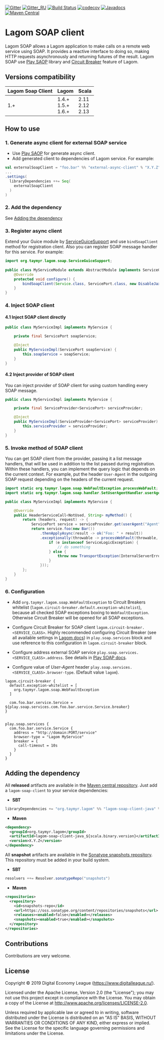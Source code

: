 [![Gitter](https://img.shields.io/badge/chat-gitter-purple.svg)](https://gitter.im/taymyr/taymyr)
[![Gitter_RU](https://img.shields.io/badge/chat-russian%20channel-purple.svg)](https://gitter.im/taymyr/taymyr_ru)
[![Build Status](https://travis-ci.org/taymyr/lagom-soap-client.svg?branch=master)](https://travis-ci.org/taymyr/lagom-soap-client)
[![codecov](https://codecov.io/gh/taymyr/lagom-soap-client/branch/master/graph/badge.svg)](https://codecov.io/gh/taymyr/lagom-soap-client)
[![Javadocs](https://www.javadoc.io/badge/org.taymyr.lagom/lagom-soap-client-java_2.12.svg)](https://www.javadoc.io/doc/org.taymyr.lagom/lagom-soap-client-java_2.12)
[![Maven Central](https://img.shields.io/maven-central/v/org.taymyr.lagom/lagom-soap-client-java_2.12.svg)](https://search.maven.org/search?q=a:lagom-soap-client-java_2.12%20AND%20g:org.taymyr.lagom)

# Lagom SOAP client

Lagom SOAP allows a Lagom application to make calls on a remote web service using SOAP. 
It provides a reactive interface to doing so, making HTTP requests asynchronously and returning futures of the result.
Lagom SOAP use [Play SAOP](https://github.com/playframework/play-soap) library and 
[Circuit Breaker](https://www.lagomframework.com/documentation/current/scala/ServiceClients.html#Circuit-Breakers) feature of Lagom.

## Versions compatibility

| Lagom Soap Client | Lagom                      | Scala                    |
|-------------------|----------------------------|--------------------------|
| 1.+               | 1.4.+ <br> 1.5.+ <br> 1.6.+| 2.11 <br> 2.12 <br> 2.13 |

## How to use

### 1. Generate async client for external SOAP service

* Use [Play SAOP](https://github.com/playframework/play-soap) for generate async client.
* Add generated client to dependencies of Lagom service. For example:
```scala
val externalSoapClient = "foo.bar" %% "external-async-client" % "X.Y.Z"
...
.settings(
  libraryDependencies ++= Seq(
    externalSoapClient
  )
)

```

### 2. Add the dependency

See [Adding the dependency](#adding-the-dependency)

### 3. Register async client

Extend your Guice module by [ServiceGuiceSupport](java/src/main/kotlin/org/taymyr/lagom/soap/ServiceGuiceSupport.kt) 
and use `bindSoapClient` method for registration client. Also you can register SOAP message handler for this service.
For example:

```java
import org.taymyr.lagom.soap.ServiceGuiceSupport;
    
public class MyServiceModule extends AbstractModule implements ServiceGuiceSupport {
    @Override
    protected void configure() {
        bindSoapClient(Service.class, ServicePort.class, new DisableJaxbValidationHandler());
    }
}

```

### 4. Inject SOAP client

#### 4.1 Inject SOAP client directly

```java
public class MyServiceImpl implements MyService {

    private final ServicePort soapService;

    @Inject
    public MyServiceImpl(ServicePort soapService) {
        this.soapService = soapService;
    }
}

```

#### 4.2 Inject provider of SOAP client

You can inject provider of SOAP client for using custom handling every SOAP message.

```java
public class MyServiceImpl implements MyService {

    private final ServiceProvider<ServicePort> serviceProvider;

    @Inject
    public MyServiceImpl(ServiceProvider<ServicePort> serviceProvider) {
        this.serviceProvider = serviceProvider;
    }
}

```

### 5. Invoke method of SOAP client

You can get SOAP client from the provider, passing it a list message handlers, that will be used in addition to the list passed during registration.
Within these handlers, you can implement the query logic that depends on the current context. For example, put the header `User-Agent` in the outgoing SOAP request
depending on the headers of the current request.

```java
import static org.taymyr.lagom.soap.WebFaultException.processWebFault;
import static org.taymyr.lagom.soap.handler.SetUserAgentHandler.userAgent;

public class MyServiceImpl implements MyService {

    @Override
    public HeaderServiceCall<NotUsed, String> myMethod() {
        return (headers, request) -> {
            ServicePort service = serviceProvider.get(userAgent("Agent"));
            return service.foo(new Bar())
                .thenApplyAsync(result -> ok("Foo: " + result))
                .exceptionally(throwable -> processWebFault(throwable, e -> {
                    if (e instanceof ServiceLogicException) {
                        // do something
                    } else {
                        throw new TransportException(InternalServerError, new ExceptionMessage("", ""));
                    }
                }));
        };
    }
}
```

### 6. Configuration

* Add `org.taymyr.lagom.soap.WebFaultException` to Circuit Breakers whitelist (`lagom.circuit-breaker.default.exception-whitelist`), 
  because all checked SOAP exceptions boxing to `WebFaultException`. Otherwise Circuit Breaker will be opened for all SOAP exceptions.

* Configure Circuit Breaker for SOAP client `lagom.circuit-breaker.<SERVICE_CLASS>`. 
  Highly recommended configuring Circuit Breaker (see all available settings in [Lagom docs](https://www.lagomframework.com/documentation/current/scala/ServiceClients.html#Circuit-Breaker-Configuration)) 
  in `play.soap.services` block and use reference to this configuration in `lagom.circuit-breaker` block.
   
* Configure address external SOAP service `play.soap.services.<SERVICE_CLASS>.address`. See details in [Play SOAP docs](https://playframework.github.io/play-soap/PlaySoapClient.html).

* Configure value of _User-Agent_ header `play.soap.services.<SERVICE_CLASS>.browser-type`. (Default value `lagom`).

```HOCON
lagom.circuit-breaker {
  default.exception-whitelist = [
    org.taymyr.lagom.soap.WebFaultException
  ]

  com.foo.bar.service.Service = ${play.soap.services.com.foo.bar.service.Service.breaker}
}


play.soap.services {
  com.foo.bar.service.Service {
    address = "http://domain:PORT/service"
    browser-type = "Lagom MyService"
    breaker = {
      call-timeout = 10s
    }
  }
}
```

## Adding the dependency

All **released** artifacts are available in the [Maven central repository](https://search.maven.org/search?q=a:lagom-soap-client-java_2.12%20AND%20g:org.taymyr.lagom).
Just add a `lagom-soap-client` to your service dependencies:

* **SBT**

```scala
libraryDependencies += "org.taymyr.lagom" %% "lagom-soap-client-java" % "X.Y.Z"
```

* **Maven**

```xml
<dependency>
  <groupId>org.taymyr.lagom</groupId>
  <artifactId>lagom-soap-client-java_${scala.binary.version}</artifactId>
  <version>X.Y.Z</version>
</dependency>
```

All **snapshot** artifacts are available in the [Sonatype snapshots repository](https://oss.sonatype.org/content/repositories/snapshots/org/taymyr/lagom).
This repository must be added in your build system. 

* **SBT**

```scala
resolvers ++= Resolver.sonatypeRepo("snapshots")
```

* **Maven**
```xml
<repositories>
  <repository>
    <id>snapshots-repo</id>
    <url>https://oss.sonatype.org/content/repositories/snapshots</url>
    <releases><enabled>false</enabled></releases>
    <snapshots><enabled>true</enabled></snapshots>
  </repository>
</repositories>
``` 

## Contributions

Contributions are very welcome.

## License

Copyright © 2019 Digital Economy League (https://www.digitalleague.ru/).

Licensed under the Apache License, Version 2.0 (the "License"); you may not use this project except in compliance with the License. You may obtain a copy of the License at http://www.apache.org/licenses/LICENSE-2.0.

Unless required by applicable law or agreed to in writing, software distributed under the License is distributed on an "AS IS" BASIS, WITHOUT WARRANTIES OR CONDITIONS OF ANY KIND, either express or implied. See the License for the specific language governing permissions and limitations under the License.
